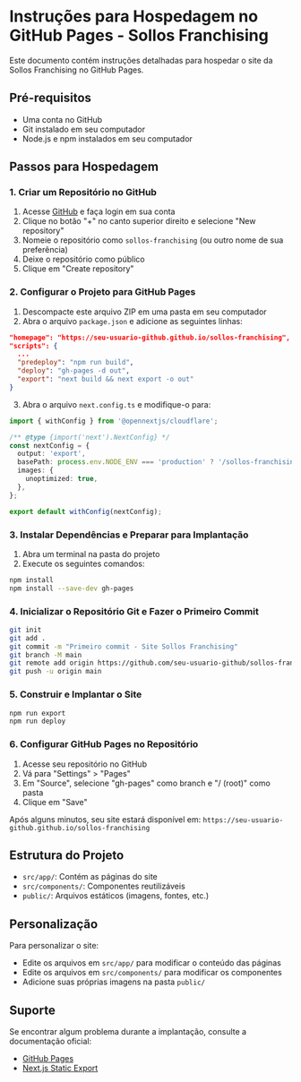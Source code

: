 # Instruções para Hospedagem no GitHub Pages - Sollos Franchising

Este documento contém instruções detalhadas para hospedar o site da Sollos Franchising no GitHub Pages.

## Pré-requisitos

- Uma conta no GitHub
- Git instalado em seu computador
- Node.js e npm instalados em seu computador

## Passos para Hospedagem

### 1. Criar um Repositório no GitHub

1. Acesse [GitHub](https://github.com/) e faça login em sua conta
2. Clique no botão "+" no canto superior direito e selecione "New repository"
3. Nomeie o repositório como `sollos-franchising` (ou outro nome de sua preferência)
4. Deixe o repositório como público
5. Clique em "Create repository"

### 2. Configurar o Projeto para GitHub Pages

1. Descompacte este arquivo ZIP em uma pasta em seu computador
2. Abra o arquivo `package.json` e adicione as seguintes linhas:

```json
"homepage": "https://seu-usuario-github.github.io/sollos-franchising",
"scripts": {
  ...
  "predeploy": "npm run build",
  "deploy": "gh-pages -d out",
  "export": "next build && next export -o out"
}
```

3. Abra o arquivo `next.config.ts` e modifique-o para:

```typescript
import { withConfig } from '@opennextjs/cloudflare';

/** @type {import('next').NextConfig} */
const nextConfig = {
  output: 'export',
  basePath: process.env.NODE_ENV === 'production' ? '/sollos-franchising' : '',
  images: {
    unoptimized: true,
  },
};

export default withConfig(nextConfig);
```

### 3. Instalar Dependências e Preparar para Implantação

1. Abra um terminal na pasta do projeto
2. Execute os seguintes comandos:

```bash
npm install
npm install --save-dev gh-pages
```

### 4. Inicializar o Repositório Git e Fazer o Primeiro Commit

```bash
git init
git add .
git commit -m "Primeiro commit - Site Sollos Franchising"
git branch -M main
git remote add origin https://github.com/seu-usuario-github/sollos-franchising.git
git push -u origin main
```

### 5. Construir e Implantar o Site

```bash
npm run export
npm run deploy
```

### 6. Configurar GitHub Pages no Repositório

1. Acesse seu repositório no GitHub
2. Vá para "Settings" > "Pages"
3. Em "Source", selecione "gh-pages" como branch e "/ (root)" como pasta
4. Clique em "Save"

Após alguns minutos, seu site estará disponível em:
`https://seu-usuario-github.github.io/sollos-franchising`

## Estrutura do Projeto

- `src/app/`: Contém as páginas do site
- `src/components/`: Componentes reutilizáveis
- `public/`: Arquivos estáticos (imagens, fontes, etc.)

## Personalização

Para personalizar o site:

- Edite os arquivos em `src/app/` para modificar o conteúdo das páginas
- Edite os arquivos em `src/components/` para modificar os componentes
- Adicione suas próprias imagens na pasta `public/`

## Suporte

Se encontrar algum problema durante a implantação, consulte a documentação oficial:

- [GitHub Pages](https://docs.github.com/en/pages)
- [Next.js Static Export](https://nextjs.org/docs/pages/building-your-application/deploying/static-exports)
